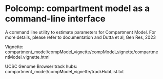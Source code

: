 # Polcomp: compartment model as a command-line interface

A command line utility to estimate parameters for Compartment Model. For more details, please refer to documentation and Dutta et al, Gen Res, 2023

Vignette: compartment_model/compModel_vignette/compModel_vignette/compartmentModel_vignette.html

UCSC Genome Browser track hubs: compartment_model/compModel_vignette/trackHubList.txt
